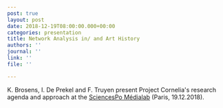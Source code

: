 ```yaml
---
post: true
layout: post
date: 2018-12-19T08:00:00.000+00:00
categories: presentation
title: Network Analysis in/ and Art History
authors: ''
journal: ''
link: ''
file: ''

---
```

K. Brosens, I. De Prekel and F. Truyen present Project Cornelia's research agenda and approach at the [SciencesPo Médialab](https://medialab.sciencespo.fr/en/activities/seminaire-du-medialab/) (Paris, 19.12.2018).